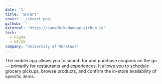 ```yaml
---
date: '1'
title: 'SHcart'
cover: './shcart.png'
github: ''
external: 'https://samadhikudamage.github.io'
tech:
  - Figma
  - UI/UX
company: 'University of Moratuwa'
---
```


The mobile app allows you to search for and purchase coupons on the go — primarily for restaurants and experiences. It allows you to schedule grocery pickups, browse products, and confirm the in-store availability of specific items.